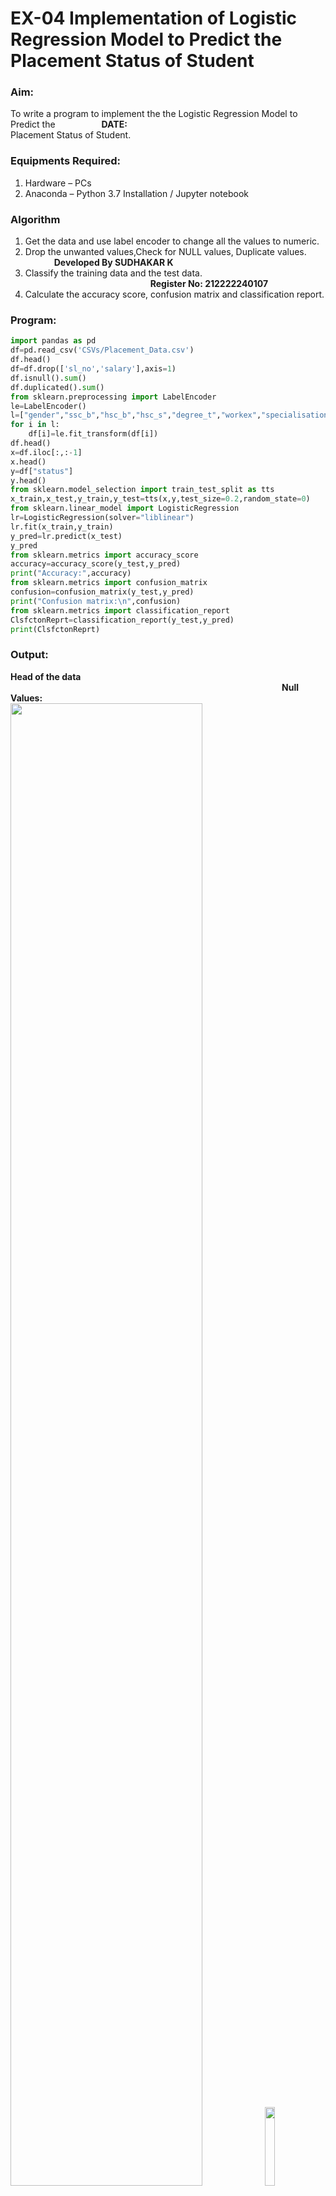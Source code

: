 # EX-04 Implementation of Logistic Regression Model to Predict the Placement Status of Student
### Aim:
To write a program to implement the the Logistic Regression Model to Predict the &emsp;&emsp;&emsp;&emsp;&emsp;**DATE:** <br>Placement Status of Student.
### Equipments Required:
1. Hardware – PCs
2. Anaconda – Python 3.7 Installation / Jupyter notebook
### Algorithm
1. Get the data and use label encoder to change all the values to numeric.
2. Drop the unwanted values,Check for NULL values, Duplicate values. &emsp;&emsp;&emsp; **Developed By SUDHAKAR K**
3. Classify the training data and the test data. &emsp;&emsp;&emsp;&emsp;&emsp;&emsp;&emsp;&emsp;&emsp;&emsp;&emsp;&emsp;&emsp;&emsp; **Register No: 212222240107**
4. Calculate the accuracy score, confusion matrix and classification report.
### Program:
```Python
import pandas as pd
df=pd.read_csv('CSVs/Placement_Data.csv')
df.head()
df=df.drop(['sl_no','salary'],axis=1)
df.isnull().sum()
df.duplicated().sum()
from sklearn.preprocessing import LabelEncoder
le=LabelEncoder()
l=["gender","ssc_b","hsc_b","hsc_s","degree_t","workex","specialisation","status"]
for i in l:
    df[i]=le.fit_transform(df[i])
df.head()
x=df.iloc[:,:-1]
x.head()
y=df["status"]
y.head()
from sklearn.model_selection import train_test_split as tts
x_train,x_test,y_train,y_test=tts(x,y,test_size=0.2,random_state=0)
from sklearn.linear_model import LogisticRegression
lr=LogisticRegression(solver="liblinear") 
lr.fit(x_train,y_train)
y_pred=lr.predict(x_test)
y_pred
from sklearn.metrics import accuracy_score
accuracy=accuracy_score(y_test,y_pred)
print("Accuracy:",accuracy)
from sklearn.metrics import confusion_matrix
confusion=confusion_matrix(y_test,y_pred)
print("Confusion matrix:\n",confusion)
from sklearn.metrics import classification_report
ClsfctonReprt=classification_report(y_test,y_pred)
print(ClsfctonReprt)
```
### Output:

**Head of the data** &emsp;&emsp;&emsp;&emsp;&emsp;&emsp;&emsp;&emsp;&emsp;&emsp;&emsp;&emsp;&emsp;&emsp;&emsp;&emsp;&emsp;&emsp;&emsp;&emsp;&emsp;&emsp;&emsp;&emsp;&emsp;&emsp;&emsp;&emsp;&emsp;&emsp;&emsp;**Null Values:** <br><img width=78%  src="https://github.com/ROHITJAIND/EX-04-Implementation-of-LogisticRegressionModel-to-Predict-Placement-Status-of-Student/assets/118707073/103f4b61-f18b-4ccc-9487-85593b7f57b1">&emsp;<img width=18%  src="https://github.com/ROHITJAIND/EX-04-Implementation-of-LogisticRegressionModel-to-Predict-Placement-Status-of-Student/assets/118707073/2804d344-d07e-4072-b077-15d0bf4abb66"><br><br><br>
**Transformed Data:**&emsp;&emsp;&emsp;&emsp;&emsp;&emsp;&emsp;&emsp;&emsp;&emsp;&emsp;&emsp;&emsp;&emsp;&emsp;&emsp;**X Values:**
<br><img height=10% width=48% src="https://github.com/ROHITJAIND/EX-04-Implementation-of-LogisticRegressionModel-to-Predict-Placement-Status-of-Student/assets/118707073/f978df0f-2acd-485a-a877-0ff84d2f9b8e">&emsp;<img height=10% width=48% src="https://github.com/ROHITJAIND/EX-04-Implementation-of-LogisticRegressionModel-to-Predict-Placement-Status-of-Student/assets/118707073/d946cbc1-3e48-4072-a2f8-638d05d0152c"><br><br><br>

**Y Values:** &emsp;&emsp;&emsp;&emsp;&emsp;&emsp;&emsp;&emsp;&emsp;**Y Predicted Values:** <br>
<img src="https://github.com/ROHITJAIND/EX-04-Implementation-of-LogisticRegressionModel-to-Predict-Placement-Status-of-Student/assets/118707073/d4ce126e-85b9-4582-9761-ecad545e63f5">&emsp;<img valign=top src="https://github.com/ROHITJAIND/EX-04-Implementation-of-LogisticRegressionModel-to-Predict-Placement-Status-of-Student/assets/118707073/8b0b67a9-c0ca-497a-b339-63284c8cc3b9"><br><br><br>
**Accuracy:**&emsp;&emsp;&emsp;&emsp;&emsp;&emsp;&emsp;&emsp;&emsp;&emsp;**Confusion Matrix:**&emsp;&emsp;&emsp;&emsp;**Classification Report:**
<br>
<img valign=top src="https://github.com/ROHITJAIND/EX-04-Implementation-of-LogisticRegressionModel-to-Predict-Placement-Status-of-Student/assets/118707073/b843bb97-c5a7-48d7-8d83-a71eaa7d572a">&emsp;&emsp;<img valign=top src="https://github.com/ROHITJAIND/EX-04-Implementation-of-LogisticRegressionModel-to-Predict-Placement-Status-of-Student/assets/118707073/b655b68f-0c41-44a4-b80c-c76d60159005">&emsp;&emsp;&emsp;&emsp;<img valign=top src="https://github.com/ROHITJAIND/EX-04-Implementation-of-LogisticRegressionModel-to-Predict-Placement-Status-of-Student/assets/118707073/8260f1c9-eefa-4d64-ab41-c4afee548660">

### Result:
Thus the program to implement the the Logistic Regression Model to Predict the Placement Status of Student is written and verified using python programming.
